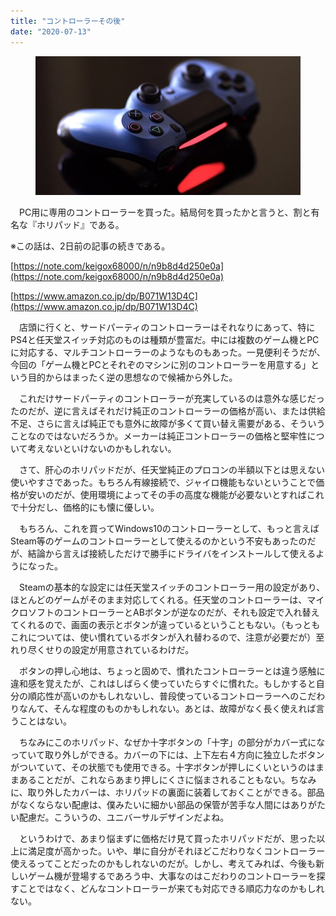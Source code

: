 ```yaml
---
title: "コントローラーその後"
date: "2020-07-13"
---
```


<figure>

![](assets/n883d16ae89ba_79f1dc290a9132993b1b54729078ebc0.jpg)

</figure>

　PC用に専用のコントローラーを買った。結局何を買ったかと言うと、割と有名な『ホリパッド』である。

※この話は、2日前の記事の続きである。

[https://note.com/keigox68000/n/n9b8d4d250e0a](https://note.com/keigox68000/n/n9b8d4d250e0a)

[https://www.amazon.co.jp/dp/B071W13D4C](https://www.amazon.co.jp/dp/B071W13D4C)

　店頭に行くと、サードパーティのコントローラーはそれなりにあって、特にPS4と任天堂スイッチ対応のものは種類が豊富だ。中には複数のゲーム機とPCに対応する、マルチコントローラーのようなものもあった。一見便利そうだが、今回の「ゲーム機とPCとそれぞのマシンに別のコントローラーを用意する」という目的からはまったく逆の思想なので候補から外した。

　これだけサードパーティのコントローラーが充実しているのは意外な感じだったのだが、逆に言えばそれだけ純正のコントローラーの価格が高い、または供給不足、さらに言えば純正でも意外に故障が多くて買い替え需要がある、そういうことなのではないだろうか。メーカーは純正コントローラーの価格と堅牢性について考えないといけないのかもしれない。

　さて、肝心のホリパッドだが、任天堂純正のプロコンの半額以下とは思えない使いやすさであった。もちろん有線接続で、ジャイロ機能もないということで価格が安いのだが、使用環境によってその手の高度な機能が必要ないとすればこれで十分だし、価格的にも懐に優しい。

　もちろん、これを買ってWindows10のコントローラーとして、もっと言えばSteam等のゲームのコントローラーとして使えるのかという不安もあったのだが、結論から言えば接続しただけで勝手にドライバをインストールして使えるようになった。

　Steamの基本的な設定には任天堂スイッチのコントローラー用の設定があり、ほとんどのゲームがそのまま対応してくれる。任天堂のコントローラーは、マイクロソフトのコントローラーとABボタンが逆なのだが、それも設定で入れ替えてくれるので、画面の表示とボタンが違っているということもない。（もっともこれについては、使い慣れているボタンが入れ替わるので、注意が必要だが）至れり尽くせりの設定が用意されているわけだ。

　ボタンの押し心地は、ちょっと固めで、慣れたコントローラーとは違う感触に違和感を覚えたが、これはしばらく使っていたらすぐに慣れた。もしかすると自分の順応性が高いのかもしれないし、普段使っているコントローラーへのこだわりなんて、そんな程度のものかもしれない。あとは、故障がなく長く使えれば言うことはない。

　ちなみにこのホリパッド、なぜか十字ボタンの「十字」の部分がカバー式になっていて取り外しができる。カバーの下には、上下左右４方向に独立したボタンがついていて、その状態でも使用できる。十字ボタンが押しにくいというのはままあることだが、これならあまり押しにくさに悩まされることもない。ちなみに、取り外したカバーは、ホリパッドの裏面に装着しておくことができる。部品がなくならない配慮は、僕みたいに細かい部品の保管が苦手な人間にはありがたい配慮だ。こういうの、ユニバーサルデザインだよね。

　というわけで、あまり悩まずに価格だけ見て買ったホリパッドだが、思った以上に満足度が高かった。いや、単に自分がそれほどこだわりなくコントローラー使えるってことだったのかもしれないのだが。しかし、考えてみれば、今後も新しいゲーム機が登場するであろう中、大事なのはこだわりのコントローラーを探すことではなく、どんなコントローラーが来ても対応できる順応力なのかもしれない。
